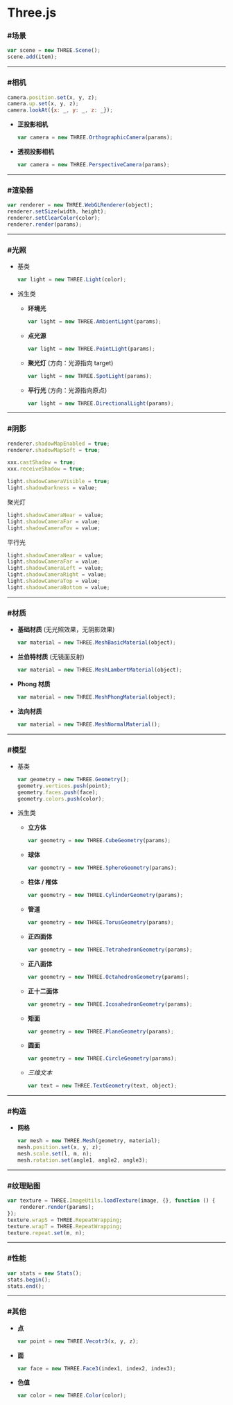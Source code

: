 # Three.js #

### #场景 ###

```javascript
var scene = new THREE.Scene();
scene.add(item);
```

*****

### #相机 ###

```javascript
camera.position.set(x, y, z);
camera.up.set(x, y, z);
camera.lookAt({x: _, y: _, z: _});
```

+ __正投影相机__

    ```javascript
    var camera = new THREE.OrthographicCamera(params);
    ```
+ __透视投影相机__

    ```javascript
    var camera = new THREE.PerspectiveCamera(params);
    ```
    
*****    

### #渲染器 ###

```javascript
var renderer = new THREE.WebGLRenderer(object);
renderer.setSize(width, height);
renderer.setClearColor(color);
renderer.render(params);
```

*****

### #光照 ###
+ 基类

    ```javascript
    var light = new THREE.Light(color);
    ```
+ 派生类
    + __环境光__
    
        ```javascript
        var light = new THREE.AmbientLight(params);
        ```
    + __点光源__
    
        ```javascript
        var light = new THREE.PointLight(params);
        ```
    + __聚光灯__ (方向：光源指向 target)
        
        ```javascript
        var light = new THREE.SpotLight(params);
        ```
    + __平行光__ (方向：光源指向原点)
    
        ```javascript
        var light = new THREE.DirectionalLight(params);
        ```

*****

### #阴影 ###

```javascript
renderer.shadowMapEnabled = true;
renderer.shadowMapSoft = true;
```
```javascript
xxx.castShadow = true;
xxx.receiveShadow = true;
```
```javascript
light.shadowCameraVisible = true;
light.shadowDarkness = value;
```

聚光灯
```javascript
light.shadowCameraNear = value;
light.shadowCameraFar = value;
light.shadowCameraFov = value;
```

平行光
```javascript
light.shadowCameraNear = value;
light.shadowCameraFar = value;
light.shadowCameraLeft = value;
light.shadowCameraRight = value;
light.shadowCameraTop = value;
light.shadowCameraBottom = value;
```

*****

### #材质 ###
+ __基础材质__ (无光照效果，无阴影效果)

    ```javascript
    var material = new THREE.MeshBasicMaterial(object);
    ```
+ __兰伯特材质__ (无镜面反射)

    ```javascript
    var material = new THREE.MeshLambertMaterial(object);
    ```
+ __Phong 材质__

    ```javascript
    var material = new THREE.MeshPhongMaterial(object);
    ```
+ __法向材质__

    ```javascript
    var material = new THREE.MeshNormalMaterial();
    ```

*****

### #模型 ###
+ 基类

    ```javascript
    var geometry = new THREE.Geometry();
    geometry.vertices.push(point);
    geometry.faces.push(face);
    geometry.colors.push(color);
    ```
+ 派生类
    + __立方体__
    
        ```javascript
        var geometry = new THREE.CubeGeometry(params);
        ```
    + __球体__
    
        ```javascript
        var geometry = new THREE.SphereGeometry(params);
        ```
    + __柱体 / 椎体__
        
        ```javascript
        var geometry = new THREE.CylinderGeometry(params);
        ```
    + __管道__
    
        ```javascript
        var geometry = new THREE.TorusGeometry(params);
        ```
    + __正四面体__
    
        ```javascript
        var geometry = new THREE.TetrahedronGeometry(params);
        ```
    + __正八面体__
    
        ```javascript
        var geometry = new THREE.OctahedronGeometry(params);
        ```
    + __正十二面体__
        
        ```javascript
        var geometry = new THREE.IcosahedronGeometry(params);
        ```
    + __矩面__
    
        ```javascript
        var geometry = new THREE.PlaneGeometry(params);
        ```
    + __圆面__
    
        ```javascript
        var geometry = new THREE.CircleGeometry(params);
        ```
    + _三维文本_
    
        ```javascript
        var text = new THREE.TextGeometry(text, object);
        ```

*****

### #构造 ###
+ __网格__

    ```javascript
    var mesh = new THREE.Mesh(geometry, material);
    mesh.position.set(x, y, z);
    mesh.scale.set(l, m, n);
    mesh.rotation.set(angle1, angle2, angle3);
    ```

*****

### #纹理贴图 ###

```javascript
var texture = THREE.ImageUtils.loadTexture(image, {}, function () {
    renderer.render(params);
});
texture.wrapS = THREE.RepeatWrapping;
texture.wrapT = THREE.RepeatWrapping;
texture.repeat.set(m, n);
```

*****

### #性能 ###

```javascript
var stats = new Stats();
stats.begin();
stats.end();
```

*****

### #其他 ###
+ __点__

    ```javascript
    var point = new THREE.Vecotr3(x, y, z);
    ```
+ __面__

    ```javascript
    var face = new THREE.Face3(index1, index2, index3);
    ```
+ __色值__

    ```javascript
    var color = new THREE.Color(color);
    ```